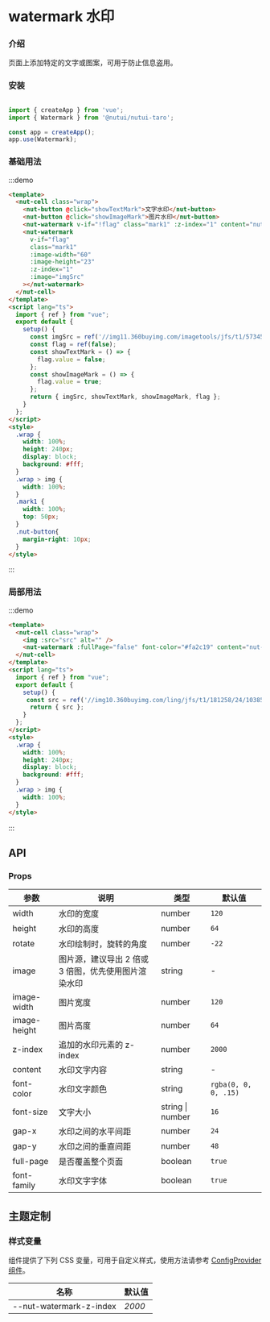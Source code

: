 # watermark 水印

### 介绍

页面上添加特定的文字或图案，可用于防止信息盗用。

### 安装

```javascript

import { createApp } from 'vue';
import { Watermark } from '@nutui/nutui-taro';

const app = createApp();
app.use(Watermark);
```

### 基础用法

:::demo

```html
<template>
  <nut-cell class="wrap">
    <nut-button @click="showTextMark">文字水印</nut-button>
    <nut-button @click="showImageMark">图片水印</nut-button>
    <nut-watermark v-if="!flag" class="mark1" :z-index="1" content="nut-ui-water-mark"></nut-watermark>
    <nut-watermark
      v-if="flag"
      class="mark1"
      :image-width="60"
      :image-height="23"
      :z-index="1"
      :image="imgSrc"
    ></nut-watermark>
  </nut-cell>
</template>
<script lang="ts">
  import { ref } from "vue";
  export default {
    setup() {
      const imgSrc = ref('//img11.360buyimg.com/imagetools/jfs/t1/57345/6/20069/8019/62b995cdEd96fef03/51d3302dfeccd1d2.png');
      const flag = ref(false);
      const showTextMark = () => {
        flag.value = false;
      };
      const showImageMark = () => {
        flag.value = true;
      };
      return { imgSrc, showTextMark, showImageMark, flag };
    }
  };
</script>
<style>
  .wrap {
    width: 100%;
    height: 240px;
    display: block;
    background: #fff;
  }
  .wrap > img {
    width: 100%;
  }
  .mark1 {
    width: 100%;
    top: 50px;
  }
  .nut-button{
    margin-right: 10px;
  }
</style>
```
:::

### 局部用法

:::demo

```html
<template>
  <nut-cell class="wrap">
    <img :src="src" alt="" />
    <nut-watermark :fullPage="false" font-color="#fa2c19" content="nut-ui"></nut-watermark>
  </nut-cell>
</template>
<script lang="ts">
  import { ref } from "vue";
  export default {
    setup() {
     const src = ref('//img10.360buyimg.com/ling/jfs/t1/181258/24/10385/53029/60d04978Ef21f2d42/92baeb21f907cd24.jpg');
      return { src };
    }
  };
</script>
<style>
  .wrap {
    width: 100%;
    height: 240px;
    display: block;
    background: #fff;
  }
  .wrap > img {
    width: 100%;
  }
</style>
```
:::

## API

### Props

| 参数          | 说明                             | 类型   | 默认值           |
|--------------|----------------------------------|--------|------------------|
| width       | 水印的宽度                                           | number           | `120`                |
| height      | 水印的高度                                           | number           | `64`                 |
| rotate      | 水印绘制时，旋转的角度                                  | number           | `-22`                |
| image       | 图片源，建议导出 2 倍或 3 倍图，优先使用图片渲染水印        | string           | -                    |
| image-width  | 图片宽度                                             | number           | `120`                |
| image-height | 图片高度                                             | number           | `64`                 |
| z-index      | 追加的水印元素的 z-index                               | number           | `2000`               |
| content     | 水印文字内容                                          | string           | -                    |
| font-color   | 水印文字颜色                                         | string           | `rgba(0, 0, 0, .15)` |
| font-size    | 文字大小                                             | string \| number | `16`                 |
| gap-x        | 水印之间的水平间距                                      | number           | `24`                 |
| gap-y       | 水印之间的垂直间距                                      | number           | `48`                 |
| full-page    | 是否覆盖整个页面                                       | boolean          | `true`               |
| font-family  | 水印文字字体                                           | boolean          | `true`               |

## 主题定制

### 样式变量

组件提供了下列 CSS 变量，可用于自定义样式，使用方法请参考 [ConfigProvider 组件](#/zh-CN/component/configprovider)。

| 名称                                    | 默认值                     | 
| --------------------------------------- | -------------------------- | 
| --nut-watermark-z-index        | _2000_        |


